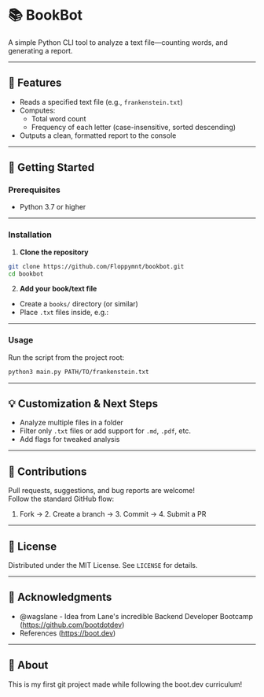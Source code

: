 # 📚 BookBot

A simple Python CLI tool to analyze a text file—counting words, and generating a report.

---

## 🧰 Features

- Reads a specified text file (e.g., `frankenstein.txt`)
- Computes:
  - Total word count
  - Frequency of each letter (case-insensitive, sorted descending)
- Outputs a clean, formatted report to the console

---

## 🚀 Getting Started

### Prerequisites

- Python 3.7 or higher

---

### Installation

1. **Clone the repository**

```bash
git clone https://github.com/Floppymnt/bookbot.git
cd bookbot
```

2. **Add your book/text file**

- Create a `books/` directory (or similar)
- Place `.txt` files inside, e.g.:

---

### Usage

Run the script from the project root:

```bash
python3 main.py PATH/TO/frankenstein.txt
```

---

## 💡 Customization & Next Steps

- Analyze multiple files in a folder  
- Filter only `.txt` files or add support for `.md`, `.pdf`, etc.
- Add flags for tweaked analysis

---

## 🤝 Contributions

Pull requests, suggestions, and bug reports are welcome!  
Follow the standard GitHub flow:
1. Fork → 2. Create a branch → 3. Commit → 4. Submit a PR

---

## 🧾 License

Distributed under the MIT License. See `LICENSE` for details.

---

## 📄 Acknowledgments

- @wagslane - Idea from Lane's incredible Backend Developer Bootcamp (https://github.com/bootdotdev)
- References (https://boot.dev)

---

## 📝 About

This is my first git project made while following the boot.dev curriculum!  
